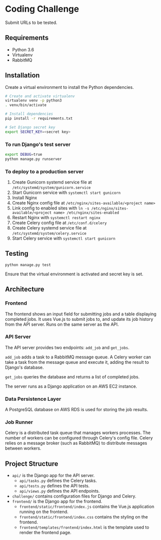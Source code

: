 # Coding Challenge

Submit URLs to be tested.

## Requirements

- Python 3.6
- Virtualenv
- RabbitMQ

## Installation

Create a virtual environment to install the Python dependencies.

```bash
# Create and activate virtualenv
virtualenv venv -p python3
. venv/bin/activate

# Install dependencies
pip install -r requirements.txt

# Set Django secret key
export SECRET_KEY=<secret key>
```

### To run Django's test server

```bash
export DEBUG=true
python manage.py runserver
```

### To deploy to a production server

1. Create Gunicorn systemd service file at `/etc/systemd/system/gunicorn.service`
1. Start Gunicorn service with `systemctl start gunicorn`
1. Install Nginx
1. Create Nginx config file at `/etc/nginx/sites-available/<project name>`
1. Link config to enabled sites with `ln -s /etc/nginx/sites-available/<project name> /etc/nginx/sites-enabled`
1. Restart Nginx with `systemctl restart nginx`
1. Create Celery config file at `/etc/conf.d/celery`
1. Create Celery systemd service file at `/etc/systemd/system/celery.service`
1. Start Celery service with `systemctl start gunicorn`

## Testing

`python manage.py test`

Ensure that the virtual environment is activated and secret key is set.

## Architecture

### Frontend

The frontend shows an input field for submitting jobs and a table displaying
completed jobs. It uses Vue.js to submit jobs to, and update its job history
from the API server. Runs on the same server as the API.

### API Server

The API server provides two endpoints: `add_job` and `get_jobs`.

`add_job` adds a task to a RabbitMQ message queue. A Celery worker can take a
task from the message queue and execute it, adding the result to Django's
database.

`get_jobs` queries the database and returns a list of completed jobs.

The server runs as a Django application on an AWS EC2 instance.

### Data Persistence Layer

A PostgreSQL database on AWS RDS is used for storing the job results.

### Job Runner

Celery is a distributed task queue that manages workers processes. The
number of workers can be configured through Celery's config file. Celery
relies on a message broker (such as RabbitMQ) to distribute messages
between workers.

## Project Structure

- `api/` is the Django app for the API server.
  - `api/tasks.py` defines the Celery tasks.
  - `api/tests.py` defines the API tests.
  - `api/views.py` defines the API endpoints.
- `challenge/` contains configuration files for Django and Celery.
- `frontend/` is the Django app for the frontend.
  - `frontend/static/frontend/index.js` contains the Vue.js application running on the frontend.
  - `frontend/static/frontend/index.css` contains the styling on the frontend.
  - `frontend/templates/frontend/index.html` is the template used to render the frontend page.

